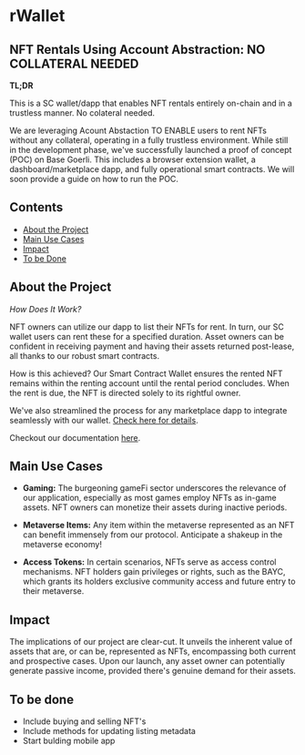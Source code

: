 
# rWallet 
## NFT Rentals Using Account Abstraction: NO COLLATERAL NEEDED

**TL;DR**

This is a SC wallet/dapp that enables NFT rentals entirely on-chain and in a trustless manner. No colateral needed.

We are leveraging Acount Abstaction TO ENABLE users to rent NFTs without any collateral, operating in a fully trustless environment. While still in the development phase, we've successfully launched a proof of concept (POC) on Base Goerli. This includes a browser extension wallet, a dashboard/marketplace dapp, and fully operational smart contracts. We will soon provide a guide on how to run the POC.

## Contents
- [About the Project](https://github.com/pbfranceschin/r-wallet-base-3/tree/main#about-the-project)
- [Main Use Cases](https://github.com/pbfranceschin/r-wallet-base-3/tree/main#main-use-cases)
- [Impact](https://github.com/pbfranceschin/r-wallet-base-3/tree/main#impact)
- [To be Done](https://github.com/pbfranceschin/r-wallet-base-3/tree/main#to-be-done)

## About the Project

*How Does It Work?*

NFT owners can utilize our dapp to list their NFTs for rent. In turn, our SC wallet users can rent these for a specified duration. Asset owners can be confident in receiving payment and having their assets returned post-lease, all thanks to our robust smart contracts.

How is this achieved? Our Smart Contract Wallet ensures the rented NFT remains within the renting account until the rental period concludes. When the rent is due, the NFT is directed solely to its rightful owner.

We've also streamlined the process for any marketplace dapp to integrate seamlessly with our wallet. [Check here for details](https://github.com/pbfranceschin/r-wallet-base-3/tree/main/blockchain#compatibility).

Checkout our documentation [here](https://github.com/pbfranceschin/r-wallet-base-3/blob/main/blockchain/README.md).

## Main Use Cases

- **Gaming:** The burgeoning gameFi sector underscores the relevance of our application, especially as most games employ NFTs as in-game assets. NFT owners can monetize their assets during inactive periods.

- **Metaverse Items:** Any item within the metaverse represented as an NFT can benefit immensely from our protocol. Anticipate a shakeup in the metaverse economy!

- **Access Tokens:** In certain scenarios, NFTs serve as access control mechanisms. NFT holders gain privileges or rights, such as the BAYC, which grants its holders exclusive community access and future entry to their metaverse.

## Impact

The implications of our project are clear-cut. It unveils the inherent value of assets that are, or can be, represented as NFTs, encompassing both current and prospective cases. Upon our launch, any asset owner can potentially generate passive income, provided there's genuine demand for their assets.

## To be done

- Include buying and selling NFT's
- Include methods for updating listing metadata
- Start bulding mobile app
